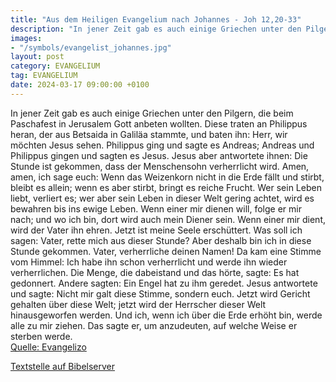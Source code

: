 ```yaml
---
title: "Aus dem Heiligen Evangelium nach Johannes - Joh 12,20-33"
description: "In jener Zeit gab es auch einige Griechen unter den Pilgern, die beim Paschafest in Jerusalem Gott anbeten wollten. Diese traten an Philippus heran, der aus Betsaida in Galiläa stammte, und baten ihn: Herr, wir möchten Jesus sehen. Philippus ging und sagte es Andreas; Andreas und...."
images:
- "/symbols/evangelist_johannes.jpg"
layout: post
category: EVANGELIUM
tag: EVANGELIUM
date: 2024-03-17 09:00:00 +0100
---
```

In jener Zeit gab es auch einige Griechen unter den Pilgern, die beim Paschafest in Jerusalem Gott anbeten wollten.
Diese traten an Philippus heran, der aus Betsaida in Galiläa stammte, und baten ihn: Herr, wir möchten Jesus sehen.
Philippus ging und sagte es Andreas; Andreas und Philippus gingen und sagten es Jesus.<!--more-->
Jesus aber antwortete ihnen: Die Stunde ist gekommen, dass der Menschensohn verherrlicht wird.
Amen, amen, ich sage euch: Wenn das Weizenkorn nicht in die Erde fällt und stirbt, bleibt es allein; wenn es aber stirbt, bringt es reiche Frucht.
Wer sein Leben liebt, verliert es; wer aber sein Leben in dieser Welt gering achtet, wird es bewahren bis ins ewige Leben.
Wenn einer mir dienen will, folge er mir nach; und wo ich bin, dort wird auch mein Diener sein. Wenn einer mir dient, wird der Vater ihn ehren.
Jetzt ist meine Seele erschüttert. Was soll ich sagen: Vater, rette mich aus dieser Stunde? Aber deshalb bin ich in diese Stunde gekommen.
Vater, verherrliche deinen Namen! Da kam eine Stimme vom Himmel: Ich habe ihn schon verherrlicht und werde ihn wieder verherrlichen.
Die Menge, die dabeistand und das hörte, sagte: Es hat gedonnert. Andere sagten: Ein Engel hat zu ihm geredet.
Jesus antwortete und sagte: Nicht mir galt diese Stimme, sondern euch.
Jetzt wird Gericht gehalten über diese Welt; jetzt wird der Herrscher dieser Welt hinausgeworfen werden.
Und ich, wenn ich über die Erde erhöht bin, werde alle zu mir ziehen.
Das sagte er, um anzudeuten, auf welche Weise er sterben werde.<br>
[Quelle: Evangelizo](https://evangeliumtagfuertag.org/DE/gospel)

[Textstelle auf Bibelserver](https://www.bibleserver.com/EU/Johannes12,20-33)
